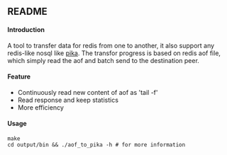 ## README

#### Introduction
A tool to transfer data for redis from one to another, it also support any redis-like nosql like [pika](https://github.com/baotiao/pika). The transfor progress is based on redis aof file, which simply read the aof and batch send to the destination peer.

#### Feature

- Continuously read new content of aof as 'tail -f'
- Read response and keep statistics
- More efficiency

#### Usage

``` shell
make
cd output/bin && ./aof_to_pika -h # for more information
```
